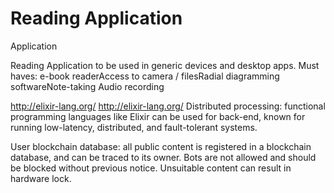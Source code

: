 # Reading Application
Application

Reading Application to be used in generic devices and desktop apps. Must haves: e-book readerAccess to camera / filesRadial diagramming softwareNote-taking Audio recording


http://elixir-lang.org/	http://elixir-lang.org/
Distributed processing: functional programming languages like Elixir can be used for back-end,  known for running low-latency, distributed, and fault-tolerant systems.

User blockchain database: all public content is registered in a blockchain database, and can be traced to its owner. Bots are not allowed and should be blocked without previous notice. Unsuitable content can result in hardware lock.
